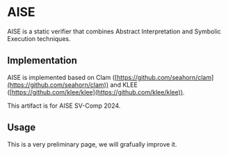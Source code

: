 # AISE

AISE is a static verifier that combines Abstract Interpretation and Symbolic Execution techniques.

## Implementation

AISE is implemented based on Clam ([https://github.com/seahorn/clam](https://github.com/seahorn/clam)) and KLEE ([https://github.com/klee/klee](https://github.com/klee/klee)).

This artifact is for AISE SV-Comp 2024.

## Usage
This is a very preliminary page, we will grafually improve it.
